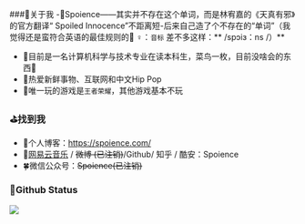 ###🎈关于我
-🎃Spoience——其实并不存在这个单词，而是林宥嘉的《天真有邪》的官方翻译“ Spoiled Innocence”不距离短-后来自己造了个不存在的“单词”（我觉得还是蛮符合英语的最佳规则的🤷 ‍ ♀️：`音标` 差不多这样：** /spɔiɜ：ns /）**
- 👔目前是一名计算机科学与技术专业在读本科生，菜鸟一枚，目前没啥会的东西🥺
- 🎨热爱新鲜事物、互联网和中文Hip Pop
- 🎯唯一玩的游戏是`王者荣耀`，其他游戏基本不玩

### ⛳找到我
- 📖个人博客：https://spoience.com/
- 🍻[网易云音乐](https://music.163.com/#/user/home?id=124164615) / ~~微博 (已注销)~~/Github/ 知乎 / 酷安：Spoience
- 🍀微信公众号：~~Spoience(已注销)~~

### 🍼Github Status
![](https://github-readme-stats.vercel.app/api?username=Spoience&show_icons=true&title_color=fffffc&icon_color=FFFFFF&text_color=FFFFFF&bg_color=fa9191)
